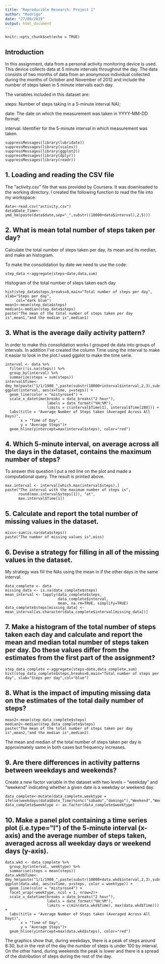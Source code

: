 ```yaml
---
title: "Reproducible Research: Project 1"
author: "Rodrigo"
date: "27/08/2019"
output: html_document
---
```


```{r setup, include=FALSE}
knitr::opts_chunk$set(echo = TRUE)
```

## Introduction

In this assignment, data from a personal activity monitoring device is used. This device collects data at 5 minute intervals throughout the day. The data consists of two months of data from an anonymous individual collected during the months of October and November of 2012 and include the number of steps taken in 5 minute intervals each day.

The variables included in this dataset are:

steps: Number of steps taking in a 5-minute interval NA);

date: The date on which the measurement was taken in YYYY-MM-DD format;

interval: Identifier for the 5-minute interval in which measurement was taken.

```{r setoptions,echo=FALSE,results = "hide"}
suppressMessages(library(lubridate))
suppressMessages(library(scales))
suppressMessages(library(ggplot2))
suppressMessages(library(dplyr))
suppressMessages(library(readr))
```

## 1. Loading and reading the CSV file

The "activity.csv" file that was provided by Coursera. It was downloaded to the working directory. I created the following function to read the file into my workspace:
```{r}
data<-read.csv("activity.csv")
data$Date_Time<-ymd_hm(paste(data$date,sep="_",substr((10000+data$interval),2,5)))
```

## 2. What is mean total number of steps taken per day?

Calculate the total number of steps taken per day, its mean and its median, and make an histogram.

To make the consolidation by date we need to use the code:

```{r}
step_data <-aggregate(steps~date,data,sum)
```

Histogram of the total number of steps taken each day

```{r,echo=FALSE}
hist(step_data$steps,breaks=8,main="Total number of steps per day", xlab="Steps per day",
     col="dark blue")
mean1<-mean(step_data$steps)
median1<-median(step_data$steps)
paste("The mean of the total number of steps taken per day is",mean1,"and the median is",median1)
```


## 3. What is the average daily activity pattern?

In order to make this consolidation works I grouped de data into groups of intervals. In addition I've created the column Time using the interval to make it easiar to look in the plot.I used ggplot to make the time serie.


```{r}
interval <- data %>% 
  filter(!is.na(steps)) %>% 
  group_by(interval) %>% 
  summarize(steps = sum(steps))
interval$Time<-dmy_hm(paste("1/1/1900_",paste(substr(10000+interval$interval,2,3),substr(10000+interval$interval,4,5),sep=":")))
ggplot(interval, aes(x=Time, y=steps)) +
  geom_line(color = "mistyrose4") +
  scale_x_datetime(breaks = date_breaks("2 hour"), 
                   labels = date_format("%H:%M"),
                   limits = c(interval$Time[1], interval$Time[288])) +
  labs(title = "Average Number of Steps taken (Averaged Across All Days)", 
       x = "Time of Day", 
       y = "Average Steps")+
  geom_hline(yintercept=max(interval$steps), color="red")
```

## 4. Which 5-minute interval, on average across all the days in the dataset, contains the maximum number of steps?

To answer this question I put a red line on the plot and made a computational query. The result is printed above.

```{r}
max.interval <- interval[which.max(interval$steps),]
paste("The interval with the maximum number of steps is",
      round(max.interval$steps[1]), "at",
      max.interval$Time[1])
```

## 5. Calculate and report the total number of missing values in the dataset. 

```{r}
miss<-sum(is.na(data$steps))
paste("The number of missing values is",miss)
```

## 6. Devise a strategy for filling in all of the missing values in the dataset.

My strategy was fill the NAs using the mean in if the other days in the same interval.

```{r}
data_complete <- data
missing_data <- is.na(data_complete$steps)
mean_interval <- tapply(data_complete$steps,
                        data_complete$interval, 
                        mean, na.rm=TRUE, simplify=TRUE)
data_complete$steps[missing_data] <- mean_interval[as.character(data_complete$interval[missing_data])]
```


## 7. Make a histogram of the total number of steps taken each day and calculate and report the mean and median total number of steps taken per day. Do these values differ from the estimates from the first part of the assignment? 

```{r}
step_data_complete <-aggregate(steps~date,data_complete,sum)
hist(step_data_complete$steps,breaks=8,main="Total number of steps per day", xlab="Steps per day",col="blue")
```


## 8. What is the impact of imputing missing data on the estimates of the total daily number of steps?

```{r}
mean2<-mean(step_data_complete$steps)
median2<-median(step_data_complete$steps)
paste("The mean of the total number of steps taken per day is",mean2,"and the median is",median2)
```

The mean and median of the total number of steps taken per day is approximately same in both cases but frequency increases.

## 9. Are there differences in activity patterns between weekdays and weekends?

Create a new factor variable in the dataset with two levels – “weekday” and “weekend” indicating whether a given date is a weekday or weekend day.

```{r}
data_complete<-mutate(data_complete,weektype = ifelse(weekdays(data$Date_Time)%in%c("sábado","domingo"),"Weekend","Weekday"))
data_complete$weektype <- as.factor(data_complete$weektype)
```

## 10. Make a panel plot containing a time series plot (i.e.type="l") of the 5-minute interval (x-axis) and the average number of steps taken, averaged across all weekday days or weekend days (y-axis).

```{r}
data.wkd <- data_complete %>%
  group_by(interval, weektype) %>%
  summarise(steps = mean(steps))
data.wkd$Time<-dmy_hm(paste("1/1/1900_",paste(substr(10000+data.wkd$interval,2,3),substr(10000+data.wkd$interval,4,5),sep=":")))
ggplot(data.wkd, aes(x=Time, y=steps, color = weektype)) +
  geom_line(color = "mistyrose4") +
  facet_wrap(~weektype, ncol = 1, nrow=2)+
  scale_x_datetime(breaks = date_breaks("2 hour"), 
                   labels = date_format("%H:%M"),
                   limits = c(min(data.wkd$Time), max(data.wkd$Time))) +
  labs(title = "Average Number of Steps taken (Averaged Across All Days)", 
       x = "Time of Day", 
       y = "Average Steps")+
  geom_hline(yintercept=max(data.wkd$steps), color="red")
```

The graphics show that, during weekdays, there is a peak of steps around 8:30, but in the rest of the day the number of steps is under 100 by interval. On the other hand, during weekends the peak is lower and there is a spread of the distribution of steps during the rest of the day. 